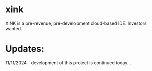# xink
XINK is a pre-revenue, pre-development cloud-based IDE. Investors wanted.

# Updates:

11/11/2024 - development of this project is continued today...
